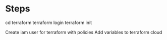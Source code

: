 # Steps

cd terraform
terraform login
terraform init

Create iam user for terraform with policies
Add variables to terraform cloud